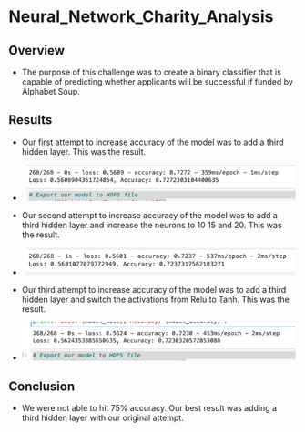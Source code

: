 # Neural_Network_Charity_Analysis

## Overview
* The purpose of this challenge was to create a binary classifier that is capable of predicting whether applicants will be successful if funded by Alphabet Soup.

## Results
* Our first attempt to increase accuracy of the model was to add a third hidden layer. This was the result.
* ![model_one](pics/model_one.png)

* Our second attempt to increase accuracy of the model was to add a third hidden layer and increase the neurons to 10 15 and 20. This was the result.
* ![model_two](pics/model_two.png)


* Our third attempt to increase accuracy of the model was to add a third hidden layer and switch the activations from Relu to Tanh. This was the result.
* ![model_three](pics/model_three.png)

## Conclusion

* We were not able to hit 75% accuracy. Our best result was adding a third hidden layer with our original attempt.
